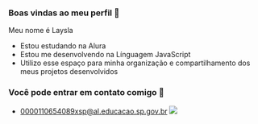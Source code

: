 ### Boas vindas ao meu perfil 💞

Meu nome é Laysla

- Estou estudando na Alura
- Estou me desenvolvendo na Línguagem JavaScript
- Utilizo esse espaço para minha organização  e compartilhamento dos meus projetos desenvolvidos

 ### Você pode entrar em contato comigo 📧

- 0000110654089xsp@al.educacao.sp.gov.br
![](https://tenor.com/pt-BR/view/joy-gif-24796039)

